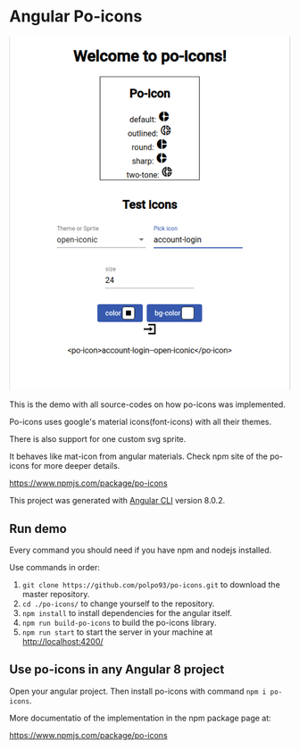 # Angular Po-icons

![welcome-po-icons](https://github.com/polpo93/po-icons/blob/master/documentation/svgpage.png?raw=true)

This is the demo with all source-codes on how po-icons was implemented.

Po-icons uses google's material icons(font-icons) with all their themes.

There is also support for one custom svg sprite.

It behaves like mat-icon from angular materials. Check npm site of the po-icons for more deeper details.

<https://www.npmjs.com/package/po-icons>

This project was generated with [Angular CLI](https://github.com/angular/angular-cli) version 8.0.2.

## Run demo

Every command you should need if you have npm and nodejs installed.

Use commands in order:

1. `git clone https://github.com/polpo93/po-icons.git` to download the master repository.
2. `cd ./po-icons/` to change yourself to the repository.
3. `npm install` to install dependencies for the angular itself.
4. `npm run build-po-icons` to build the po-icons library.
5. `npm run start` to start the server in your machine at <http://localhost:4200/>

## Use po-icons in any Angular 8 project

Open your angular project. Then install po-icons with command `npm i po-icons`.

More documentatio of the implementation in the npm package page at:

<https://www.npmjs.com/package/po-icons>
